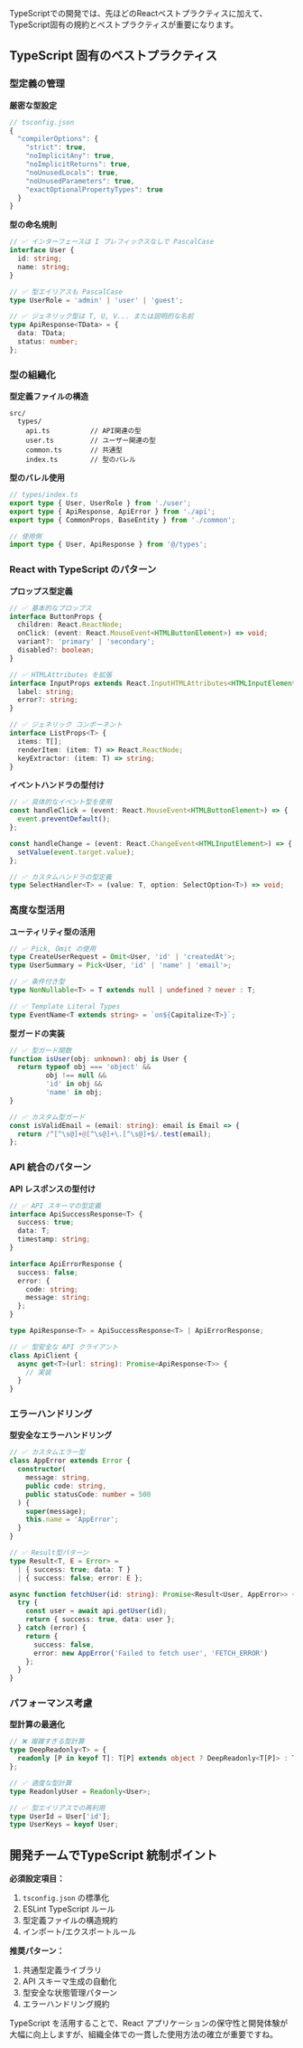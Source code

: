 TypeScriptでの開発では、先ほどのReactベストプラクティスに加えて、TypeScript固有の規約とベストプラクティスが重要になります。

## TypeScript 固有のベストプラクティス

### 型定義の管理

**厳密な型設定**
```typescript
// tsconfig.json
{
  "compilerOptions": {
    "strict": true,
    "noImplicitAny": true,
    "noImplicitReturns": true,
    "noUnusedLocals": true,
    "noUnusedParameters": true,
    "exactOptionalPropertyTypes": true
  }
}
```

**型の命名規則**
```typescript
// ✅ インターフェースは I プレフィックスなしで PascalCase
interface User {
  id: string;
  name: string;
}

// ✅ 型エイリアスも PascalCase
type UserRole = 'admin' | 'user' | 'guest';

// ✅ ジェネリック型は T, U, V... または説明的な名前
type ApiResponse<TData> = {
  data: TData;
  status: number;
};
```

### 型の組織化

**型定義ファイルの構造**
```
src/
  types/
    api.ts          // API関連の型
    user.ts         // ユーザー関連の型
    common.ts       // 共通型
    index.ts        // 型のバレル
```

**型のバレル使用**
```typescript
// types/index.ts
export type { User, UserRole } from './user';
export type { ApiResponse, ApiError } from './api';
export type { CommonProps, BaseEntity } from './common';

// 使用側
import type { User, ApiResponse } from '@/types';
```

### React with TypeScript のパターン

**プロップス型定義**
```typescript
// ✅ 基本的なプロップス
interface ButtonProps {
  children: React.ReactNode;
  onClick: (event: React.MouseEvent<HTMLButtonElement>) => void;
  variant?: 'primary' | 'secondary';
  disabled?: boolean;
}

// ✅ HTMLAttributes を拡張
interface InputProps extends React.InputHTMLAttributes<HTMLInputElement> {
  label: string;
  error?: string;
}

// ✅ ジェネリック コンポーネント
interface ListProps<T> {
  items: T[];
  renderItem: (item: T) => React.ReactNode;
  keyExtractor: (item: T) => string;
}
```

**イベントハンドラの型付け**
```typescript
// ✅ 具体的なイベント型を使用
const handleClick = (event: React.MouseEvent<HTMLButtonElement>) => {
  event.preventDefault();
};

const handleChange = (event: React.ChangeEvent<HTMLInputElement>) => {
  setValue(event.target.value);
};

// ✅ カスタムハンドラの型定義
type SelectHandler<T> = (value: T, option: SelectOption<T>) => void;
```

### 高度な型活用

**ユーティリティ型の活用**
```typescript
// ✅ Pick, Omit の使用
type CreateUserRequest = Omit<User, 'id' | 'createdAt'>;
type UserSummary = Pick<User, 'id' | 'name' | 'email'>;

// ✅ 条件付き型
type NonNullable<T> = T extends null | undefined ? never : T;

// ✅ Template Literal Types
type EventName<T extends string> = `on${Capitalize<T>}`;
```

**型ガードの実装**
```typescript
// ✅ 型ガード関数
function isUser(obj: unknown): obj is User {
  return typeof obj === 'object' && 
         obj !== null && 
         'id' in obj && 
         'name' in obj;
}

// ✅ カスタム型ガード
const isValidEmail = (email: string): email is Email => {
  return /^[^\s@]+@[^\s@]+\.[^\s@]+$/.test(email);
};
```

### API 統合のパターン

**API レスポンスの型付け**
```typescript
// ✅ API スキーマの型定義
interface ApiSuccessResponse<T> {
  success: true;
  data: T;
  timestamp: string;
}

interface ApiErrorResponse {
  success: false;
  error: {
    code: string;
    message: string;
  };
}

type ApiResponse<T> = ApiSuccessResponse<T> | ApiErrorResponse;

// ✅ 型安全な API クライアント
class ApiClient {
  async get<T>(url: string): Promise<ApiResponse<T>> {
    // 実装
  }
}
```

### エラーハンドリング

**型安全なエラーハンドリング**
```typescript
// ✅ カスタムエラー型
class AppError extends Error {
  constructor(
    message: string,
    public code: string,
    public statusCode: number = 500
  ) {
    super(message);
    this.name = 'AppError';
  }
}

// ✅ Result型パターン
type Result<T, E = Error> = 
  | { success: true; data: T }
  | { success: false; error: E };

async function fetchUser(id: string): Promise<Result<User, AppError>> {
  try {
    const user = await api.getUser(id);
    return { success: true, data: user };
  } catch (error) {
    return { 
      success: false, 
      error: new AppError('Failed to fetch user', 'FETCH_ERROR') 
    };
  }
}
```

### パフォーマンス考慮

**型計算の最適化**
```typescript
// ❌ 複雑すぎる型計算
type DeepReadonly<T> = {
  readonly [P in keyof T]: T[P] extends object ? DeepReadonly<T[P]> : T[P];
};

// ✅ 適度な型計算
type ReadonlyUser = Readonly<User>;

// ✅ 型エイリアスでの再利用
type UserId = User['id'];
type UserKeys = keyof User;
```

## 開発チームでTypeScript 統制ポイント

**必須設定項目：**
1. `tsconfig.json` の標準化
2. ESLint TypeScript ルール
3. 型定義ファイルの構造規約
4. インポート/エクスポートルール

**推奨パターン：**
1. 共通型定義ライブラリ
2. API スキーマ生成の自動化
3. 型安全な状態管理パターン
4. エラーハンドリング規約

TypeScript を活用することで、React アプリケーションの保守性と開発体験が大幅に向上しますが、組織全体での一貫した使用方法の確立が重要ですね。